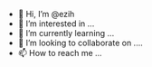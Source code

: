 - 👋 Hi, I’m @ezih
- 👀 I’m interested in ...
- 🌱 I’m currently learning ...
- 💞️ I’m looking to collaborate on ....
- 📫 How to reach me ...

<!---
ezih/ezih is a ✨ special ✨ repository because its `README.md` (this file) appears on your GitHub profile.
You can click the Preview link to take a look at your changes.
--->
